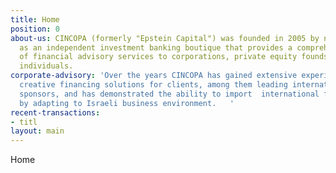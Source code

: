 ```yaml
---
title: Home
position: 0
about-us: CINCOPA (formerly "Epstein Capital") was founded in 2005 by near Nir Epstein
  as an independent investment banking boutique that provides a comprehensive suite
  of financial advisory services to corporations, private equity founds and high net-worth
  individuals.
corporate-advisory: 'Over the years CINCOPA has gained extensive experience in tailoring
  creative financing solutions for clients, among them leading international financials
  sponsors, and has demonstrated the ability to import  international financing solutions
  by adapting to Israeli business environment.   '
recent-transactions:
- titl
layout: main
---
```


Home
